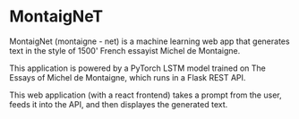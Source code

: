 # MontaigNeT
MontaigNet (montaigne - net) is a machine learning web app that generates text in the style of 1500' French essayist Michel de Montaigne.

This application is powered by a PyTorch LSTM model trained on The Essays of Michel de Montaigne, which runs in a Flask REST API.

This web application (with a react frontend) takes a prompt from the user, feeds it into the API, and then displayes the generated text.

